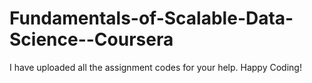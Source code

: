 # Fundamentals-of-Scalable-Data-Science--Coursera
I have uploaded all the assignment codes for your help. Happy Coding!

